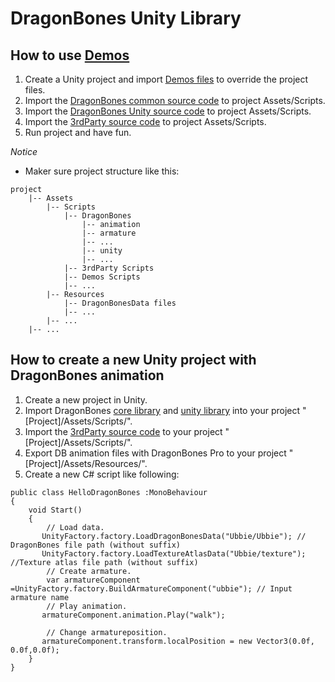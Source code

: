 # DragonBones Unity Library

## How to use [Demos](./Demos/)

1. Create a Unity project and import [Demos files](./Demos/) to override the project files.
2. Import the [DragonBones common source code](../DragonBones/src/) to project Assets/Scripts.
3. Import the [DragonBones Unity source code](./src/) to project Assets/Scripts.
4. Import the [3rdParty source code](../3rdParty/) to project Assets/Scripts.
5. Run project and have fun.

*Notice*
* Maker sure project structure like this:
```
project
    |-- Assets
        |-- Scripts
            |-- DragonBones
                |-- animation
                |-- armature
                |-- ...
                |-- unity
                |-- ...
            |-- 3rdParty Scripts
            |-- Demos Scripts
            |-- ...
        |-- Resources
            |-- DragonBonesData files
            |-- ...
        |-- ...
    |-- ...
```

## How to create a new Unity project with DragonBones animation

1. Create a new project in Unity.
2. Import DragonBones [core library](../DragonBones/src/) and [unity library](./src/) into your project "[Project]/Assets/Scripts/".
3. Import the [3rdParty source code](../3rdParty/) to your project "[Project]/Assets/Scripts/".
4. Export DB animation files with DragonBones Pro to your project "[Project]/Assets/Resources/".
5. Create a new C# script like following:
```
public class HelloDragonBones :MonoBehaviour
{
    void Start()
    {
        // Load data.
       UnityFactory.factory.LoadDragonBonesData("Ubbie/Ubbie"); // DragonBones file path (without suffix)
       UnityFactory.factory.LoadTextureAtlasData("Ubbie/texture"); //Texture atlas file path (without suffix) 
        // Create armature.
        var armatureComponent =UnityFactory.factory.BuildArmatureComponent("ubbie"); // Input armature name
        // Play animation.
       armatureComponent.animation.Play("walk");
        
        // Change armatureposition.
       armatureComponent.transform.localPosition = new Vector3(0.0f, 0.0f,0.0f);
    }
}
```
